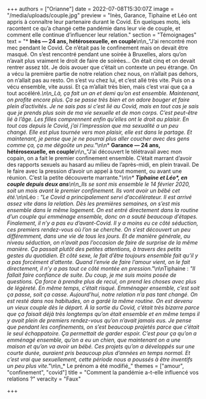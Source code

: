 +++
authors = ["Orianne"]
date = 2022-07-08T15:30:07Z
image = "/media/uploads/couple.jpg"
preview = "Inès, Garance, Tiphaine et Léo ont appris à connaître leur partenaire durant le Covid. En quelques mots, iels racontent ce qu’a changé cette pandémie dans leur vie de couple, et comment elle continue d’influencer leur relation."
section = "Témoignages"
text = "* **Inès&nbsp;&mdash;&nbsp;24 ans, hétérosexuelle, en couple**\n\n_\"J’ai rencontré mon mec pendant le Covid. Ce n’était pas le confinement mais on devait être masqué. On s’est rencontré pendant une soirée à Bruxelles, alors qu’on n’avait plus vraiment le droit de faire de soirées… On était cinq et on devait rentrer assez tôt. Je dois avouer que c’était un contexte un peu étrange. On a vécu la première partie de notre relation chez nous, on n’allait pas dehors, on n’allait pas au resto. On s’est vu chez lui, et c’est allé très vite. Puis on a vécu ensemble, vite aussi. Et ça m’allait très bien, mais c’est vrai que ça a tout accéléré._\n\n_Là, ça fait un an et demi qu’on est ensemble. Maintenant, on profite encore plus. Ça se passe très bien et on adore bouger et faire plein d’activités. Je ne sais pas si c’est lié au Covid, mais en tout cas je sais que je prends plus soin de ma vie sexuelle et de mon corps. C’est peut-être lié à l’âge. Les filles comprennent enfin qu’elles ont le droit au plaisir. En tout cas depuis le Covid, j’ai l’impression que ma sexualité a un peu changé. Elle est plus tournée vers mon plaisir, elle est dans le partage. Et maintenant, je pense que je ne pourrai plus aller coucher avec des gens comme ça, ça me dégoûte un peu.\"_\n\n* **Garance&nbsp;&mdash;&nbsp;24 ans, hétérosexuelle, en couple**\n\n_\"J’ai découvert le télétravail avec mon copain, on a fait le premier confinement ensemble. C’était marrant d’avoir des rapports sexuels au hasard au milieu de l’après-midi, en plein travail. De le faire avec la pression d’avoir un appel à tout moment, ou avant une réunion. C’est la petite découverte marrante.\"_\n\n* **Tiphaine et _Léo&ast;_, en couple depuis deux ans**\n\n_Ils se sont mis ensemble le 14 février 2020, soit un mois avant le premier confinement. Ils vont avoir un bébé cet été._\n\nLéo&nbsp;: _\"Le Covid a principalement servi d’accélérateur. Il est arrivé assez vite dans la relation. Dès les premières semaines, on s’est mis ensemble dans le même logement. On est entré directement dans la routine d’un couple qui emménage ensemble, donc on a sauté beaucoup d’étapes. Finalement, il n’y a pas eu d’avant-Covid. Il y a moins eu ce côté séduction, ces premiers rendez-vous où l’on se cherche. On s’est découvert un peu différemment, dans une vie de tous les jours. Et de manière générale, au niveau séduction, on n’avait pas l’occasion de faire de surprise de la même manière. Ça passait plutôt des petites attentions, à travers des petits gestes du quotidien. Et côté sexe, le fait d’être toujours ensemble fait qu’il y a pas forcément d’attente. Quand l’envie de faire l’amour vient, on le fait directement, il n’y a pas tout ce côté montée en pression.\"_\n\nTiphaine&nbsp;: _\"Il fallait faire confiance de suite. Du coup, je me suis moins posée de questions. Ça force à prendre plus de recul, on prend les choses avec plus de légèreté. En même temps, c’était risqué. Emménager ensemble, c’est soit ça passe, soit ça casse. Aujourd’hui, notre relation n’a pas tant changé. On est resté dans nos habitudes, on a gardé la même routine. On est devenu un vieux couple dès le départ. À la sortie du Covid, c’était très bizarre parce que ça faisait déjà très longtemps qu’on était ensemble et en même temps il y avait plein de premiers rendez-vous qu’on n’avait jamais eus. Je pense que pendant les confinements, on s’est beaucoup projetés parce que c’était le seul échappatoire. Ça permettait de garder espoir. C’est pour ça qu’on a emménagé ensemble, qu’on a eu un chien, que maintenant on a une maison et qu’on va avoir un bébé. Ces projets qu’on a développés sur une courte durée, auraient pris beaucoup plus d’années en temps normal. Et c’est vrai que sexuellement, cette période nous a poussés à être inventifs un peu plus vite.\"_\n\n_&ast; Le prénom a été modifié_"
themes = ["amour", "confinement", "covid"]
title = "Comment la pandémie a-t-elle influencé vos relations&nbsp;?"
veracity = "Faux"

+++
